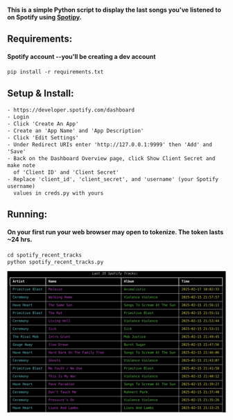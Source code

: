 #### This is a simple Python script to display the last songs you've listened to on Spotify using [Spotipy](https://github.com/plamere/spotipy).

## Requirements:
#### Spotify account --you'll be creating a dev account
```
pip install -r requirements.txt
```
## Setup & Install:

```
- https://developer.spotify.com/dashboard
- Login
- Click 'Create An App'
- Create an 'App Name' and 'App Description'
- Click 'Edit Settings'
- Under Redirect URIs enter 'http://127.0.0.1:9999' then 'Add' and 'Save'
- Back on the Dashboard Overview page, click Show Client Secret and make note 
  of 'Client ID' and 'Client Secret'
- Replace 'client_id', 'client_secret', and 'username' (your Spotify username) 
  values in creds.py with yours
```
## Running:
#### On your first run your web browser may open to tokenize. The token lasts ~24 hrs.
```
cd spotify_recent_tracks
python spotify_recent_tracks.py
```
![screenshot](/images/recent_spotify_tracks.jpg)
